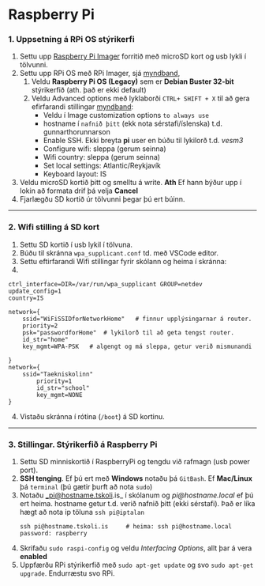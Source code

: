 # Raspberry Pi 

### 1. Uppsetning á RPi OS stýrikerfi 
1. Settu upp [Raspberry Pi Imager](https://www.raspberrypi.com/software/) forritið með microSD kort og usb lykli í tölvunni.
1. Settu upp RPi OS með RPi Imager, sjá [myndband](https://www.youtube.com/watch?v=ntaXWS8Lk34), 
    1. Veldu **Raspberry Pi OS (Legacy)** sem er **Debian Buster 32-bit** stýrikerfið (ath. það er ekki default) 
    2. Veldu Advanced options með lyklaborði `CTRL+ SHIFT + X` til að gera efirfarandi stillingar [myndband](https://www.youtube.com/watch?v=s93ss44C_yM):
        - Veldu í Image customization options `to always use`
        - hostname í `nafnið þitt` (ekk nota sérstafi/íslenska) t.d. gunnarthorunnarson
        - Enable SSH. Ekki breyta **pi** user en búðu til lykilorð t.d. _vesm3_
        - Configure wifi: sleppa (gerum seinna)
        - Wifi country: sleppa (gerum seinna)
        - Set local settings: Atlantic/Reykjavík
        - Keyboard layout: IS
1. Veldu microSD kortið þitt og smelltu á write. **Ath** Ef hann býður upp í lokin að formata drif þá velja **Cancel**
1. Fjarlægðu SD kortið úr tölvunni þegar þú ert búinn.

---

### 2. Wifi stilling á SD kort 
1. Settu SD kortið í usb lykil í tölvuna.
2. Búðu til skránna `wpa_supplicant.conf` td. með VSCode editor.   
3. Settu eftirfarandi Wifi stillingar fyrir skólann og heima í skránna:
4. 
```
ctrl_interface=DIR=/var/run/wpa_supplicant GROUP=netdev
update_config=1
country=IS

network={
	ssid="WiFiSSIDforNetworkHome"   # finnur upplýsingarnar á router.
	priority=2
	psk="passwordforHome"  # lykilorð til að geta tengst router.
	id_str="home"
	key_mgmt=WPA-PSK   # algengt og má sleppa, getur verið mismunandi

}
network={
	ssid="Taekniskolinn"  
    	priority=1 
    	id_str="school"
    	key_mgmt=NONE
}

```
4. Vistaðu skránna í rótina (`/boot`) á SD kortinu.

---

### 3. Stillingar. Stýrikerfið á Raspberry Pi

1. Settu SD minniskortið í RaspberryPi og tengdu við rafmagn (usb power port).
1. **SSH tenging**. Ef þú ert með **Windows** notaðu þá `GitBash`. Ef **Mac/Linux** þá `terminal` (þú gætir þurft að nota `sudo`)
1. Notaðu  _pi@hostname.tskoli.is_ í skólanum og _pi@hostname.local_ ef þú ert heima. hostname getur t.d. verið nafnið þitt (ekki sérstafi). Það er líka hægt að nota ip töluna `ssh pi@iptalan`      
      ```Linux
      ssh pi@hostname.tskoli.is     # heima: ssh pi@hostname.local 
      password: raspberry
      ```   
1. Skrifaðu `sudo raspi-config` og veldu _Interfacing Options_, allt þar á vera **enabled**
1. Uppfærðu RPi stýrikerfið með `sudo apt-get update` og svo `sudo apt-get upgrade`. Endurræstu svo RPi.



<!--
### 3. Að tengjast RPi með VNC (GUI), 
1. [leiðbeiningar](https://www.tomshardware.com/reviews/raspberry-pi-headless-setup-how-to,6028.html#enabling-and-connecting-over-vnc). <br> Að keyra VNC server á Raspberry Pi leyfir þér að stjórna RPi desktop þráðlaust á fartölvu (the VNC viewer).
1. [stillingar á RPi OS](https://projects.raspberrypi.org/en/projects/raspberry-pi-using/0) t.d. að breyta upplausn á skjánum. 
-->



